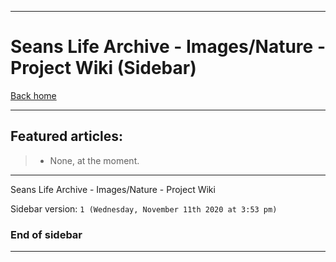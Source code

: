 
***

# Seans Life Archive - Images/Nature - Project Wiki (Sidebar)

[Back home](https://github.com/seanpm2001/SeansLifeArchive_Images_Nature/wiki/)

***

## Featured articles:

> * None, at the moment.

***

Seans Life Archive - Images/Nature - Project Wiki

Sidebar version: `1 (Wednesday, November 11th 2020 at 3:53 pm)`

### End of sidebar

***
